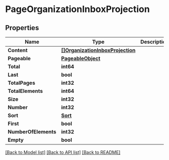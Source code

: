 # PageOrganizationInboxProjection

## Properties

Name | Type | Description | Notes
------------ | ------------- | ------------- | -------------
**Content** | [**[]OrganizationInboxProjection**](OrganizationInboxProjection) |  | [optional] 
**Pageable** | [**PageableObject**](PageableObject) |  | [optional] 
**Total** | **int64** |  | [optional] 
**Last** | **bool** |  | [optional] 
**TotalPages** | **int32** |  | [optional] 
**TotalElements** | **int64** |  | [optional] 
**Size** | **int32** |  | [optional] 
**Number** | **int32** |  | [optional] 
**Sort** | [**Sort**](Sort) |  | [optional] 
**First** | **bool** |  | [optional] 
**NumberOfElements** | **int32** |  | [optional] 
**Empty** | **bool** |  | [optional] 

[[Back to Model list]](../README#documentation-for-models) [[Back to API list]](../README#documentation-for-api-endpoints) [[Back to README]](../README)


